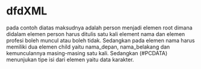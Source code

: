 # dfdXML

pada contoh diatas maksudnya adalah person menjadi elemen root dimana didalam elemen person harus ditulis satu kali element nama dan elemen profesi boleh muncul atau boleh tidak. Sedangkan pada elemen nama harus memiliki dua elemen child yaitu nama_depan, nama_belakang dan kemunculannya masing-masing satu kali. Sedangkan (#PCDATA) menunjukan tipe isi dari elemen yaitu data karakter.
